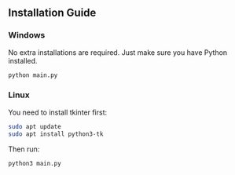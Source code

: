 ## Installation Guide

### Windows

No extra installations are required. Just make sure you have Python installed.

```bash
python main.py
```

### Linux

You need to install tkinter first:

```bash
sudo apt update
sudo apt install python3-tk
```

Then run:

```bash
python3 main.py
```
